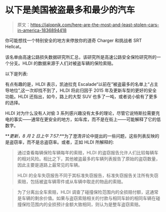 # 以下是美国被盗最多和最少的汽车

> 原文：<https://jalopnik.com/here-are-the-most-and-least-stolen-cars-in-america-1836894418>

你可能想找一个特别安全的地方来停放你的道奇 Charger 和挑战者 SRT Hellcat。



该名单由高速公路损失数据研究所汇总，该研究所是高速公路安全保险研究所的一个分支。HLDI 的数据来源于人们对被盗车辆的保险索赔。

以下是列表:

有点有趣的是，HLDI 表示，凯迪拉克 Escalade“以前在”被盗最多的名单上“占主导地位”,这一次却找不到了，HLDI 将此归因于 2015 年及更新车型的更好的安全功能。HLDI 还指出，如今，路上的大型 SUV 也多了一吨，或者说小偷有了更多的选择。

HLDI 对为什么没有人对偷 3 系列感兴趣没有太多的理论，尽管它说特斯拉需要充电的事实——通常在更安全的地方，如车库，而不是在街上——可能解释了它的低数字。

***更新，8 月 2 日上午 7:57*:**为了澄清评论中提出的一些问题，这些列表反映的是盗窃率，而不是总盗窃率。或者，正如 HLDI 所解释的:

> 通过查看每辆保险车辆每年的索赔，HLDI 的盗窃报告允许人们比较每辆车的相对风险。相比之下，其他被盗最多的车辆列表报告了原始的盗窃数量，因此主要是道路上最常见的车辆。
> 
> HLDI 的全车失窃报告不同于其标准失窃报告，标准失窃报告关注所有失窃索赔，包括被盗车辆零件或从车辆中取走的物品的索赔。

> 为了分离出全车索赔，HLDI 调查了碰撞保险范围内的全损赔付额，这通常是车辆的剩余价值。如果与盗窃索赔相关的付款与相同车龄的相同车辆在碰撞保险范围内的全损预计金额大致相同，则认为是整车盗窃索赔。